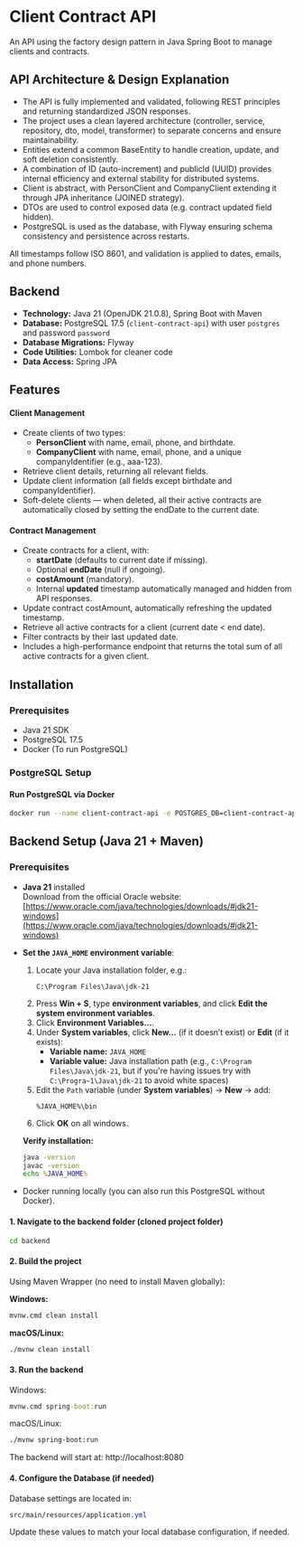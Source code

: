 # Client Contract API

An API using the factory design pattern in Java Spring Boot to manage clients and contracts.

## API Architecture & Design Explanation

- The API is fully implemented and validated, following REST principles and returning standardized JSON responses. 
- The project uses a clean layered architecture (controller, service, repository, dto, model, transformer) to separate concerns and ensure maintainability.
- Entities extend a common BaseEntity to handle creation, update, and soft deletion consistently.
- A combination of ID (auto-increment) and publicId (UUID) provides internal efficiency and external stability for distributed systems.
- Client is abstract, with PersonClient and CompanyClient extending it through JPA inheritance (JOINED strategy).
- DTOs are used to control exposed data (e.g. contract updated field hidden).
- PostgreSQL is used as the database, with Flyway ensuring schema consistency and persistence across restarts.

All timestamps follow ISO 8601, and validation is applied to dates, emails, and phone numbers.

## Backend

- **Technology:** Java 21 (OpenJDK 21.0.8), Spring Boot with Maven
- **Database:** PostgreSQL 17.5 (`client-contract-api`) with user `postgres` and password `password`
- **Database Migrations:** Flyway
- **Code Utilities:** Lombok for cleaner code
- **Data Access:** Spring JPA

## Features

#### Client Management

- Create clients of two types:
  - **PersonClient** with name, email, phone, and birthdate.
  - **CompanyClient** with name, email, phone, and a unique companyIdentifier (e.g., aaa-123).
- Retrieve client details, returning all relevant fields.
- Update client information (all fields except birthdate and companyIdentifier).
- Soft-delete clients — when deleted, all their active contracts are automatically closed by setting the endDate to the current date.

#### Contract Management

- Create contracts for a client, with:
  - **startDate** (defaults to current date if missing).
  - Optional **endDate** (null if ongoing).
  - **costAmount** (mandatory).
  - Internal **updated** timestamp automatically managed and hidden from API responses.
- Update contract costAmount, automatically refreshing the updated timestamp.
- Retrieve all active contracts for a client (current date < end date).
- Filter contracts by their last updated date.
- Includes a high-performance endpoint that returns the total sum of all active contracts for a given client.

## Installation

### Prerequisites

- Java 21 SDK
- PostgreSQL 17.5
- Docker (To run PostgreSQL)

### PostgreSQL Setup

#### Run PostgreSQL via Docker

```bash
docker run --name client-contract-api -e POSTGRES_DB=client-contract-api -e POSTGRES_USER=postgres -e POSTGRES_PASSWORD=password -p 5432:5432 -d postgres:17.5
```

## Backend Setup (Java 21 + Maven)

### Prerequisites

- **Java 21** installed  
  Download from the official Oracle website:  
  [https://www.oracle.com/java/technologies/downloads/#jdk21-windows](https://www.oracle.com/java/technologies/downloads/#jdk21-windows)

- **Set the `JAVA_HOME` environment variable**:

    1. Locate your Java installation folder, e.g.:
       ```
       C:\Program Files\Java\jdk-21
       ```
    2. Press **Win + S**, type **environment variables**, and click **Edit the system environment variables**.
    3. Click **Environment Variables…**.
    4. Under **System variables**, click **New…** (if it doesn’t exist) or **Edit** (if it exists):
        - **Variable name:** `JAVA_HOME`
        - **Variable value:** Java installation path (e.g., `C:\Program Files\Java\jdk-21`, but if you're having issues try with `C:\Progra~1\Java\jdk-21` to avoid white spaces)
    5. Edit the `Path` variable (under **System variables**) → **New** → add:
       ```
       %JAVA_HOME%\bin
       ```
    6. Click **OK** on all windows.

  **Verify installation:**

  ```cmd
  java -version
  javac -version
  echo %JAVA_HOME%
  ```

- Docker running locally (you can also run this PostgreSQL without Docker).

#### 1. Navigate to the backend folder (cloned project folder)

```bash
cd backend
```

#### 2. Build the project

Using Maven Wrapper (no need to install Maven globally):

**Windows:**

```cmd
mvnw.cmd clean install
```

**macOS/Linux:**

```bash
./mvnw clean install
```

#### 3. Run the backend

Windows:

```cmd
mvnw.cmd spring-boot:run
```

macOS/Linux:

```bash
./mvnw spring-boot:run
```

The backend will start at:
http://localhost:8080

#### 4. Configure the Database (if needed)

Database settings are located in:

```css
src/main/resources/application.yml
```

Update these values to match your local database configuration, if needed.